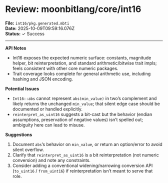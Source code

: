 # Review: moonbitlang/core/int16

**File:** `int16/pkg.generated.mbti`  
**Date:** 2025-10-09T09:59:16.076Z  
**Status:** ✓ Success

---

**API Notes**
- Int16 exposes the expected numeric surface: constants, magnitude helper, bit reinterpretation, and standard arithmetic/bitwise trait impls; feels consistent with other core numeric packages.
- Trait coverage looks complete for general arithmetic use, including hashing and JSON encoding.

**Potential Issues**
- `Int16::abs` cannot represent `abs(min_value)` in two’s complement and likely returns the unchanged `min_value`; that silent edge case should be documented or handled explicitly.
- `reinterpret_as_uint16` suggests a bit-cast but the behavior (endian assumptions, preservation of negative values) isn’t spelled out; ambiguity here can lead to misuse.

**Suggestions**
1. Document `abs`’s behavior on `min_value`, or return an option/error to avoid silent overflow.
2. Clarify that `reinterpret_as_uint16` is a bit reinterpretation (not numeric conversion) and note any constraints.
3. Consider adding a conventional widening/narrowing conversion API (`to_uint16` / `from_uint16`) if reinterpretation isn’t meant to serve that role.
